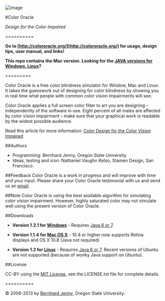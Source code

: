 ![image](http://colororacle.org/rw_common/images/icon48x48.png)

#Color Oracle

_Design for the Color Impaired_

==========

**Go to [http://colororacle.org/](http://colororacle.org/) for usage, design tips, user manual, and links!**

**This repo contains the Mac version. Looking for the [JAVA versions for Windows, Linux](https://github.com/nvkelso/color-oracle-java)?**

=========

Color Oracle is a free color blindness simulator for Window, Mac and Linux. It takes the guesswork out of designing for color blindness by showing you in real time what people with common color vision impairments will see.

Color Oracle applies a full screen color filter to art you are designing – independently of the software in use. Eight percent of all males are affected by color vision impairment – make sure that your graphical work is readable by the widest possible audience.

Read this article for more information: [Color Design for the Color Vision Impaired](http://colororacle.org/design.html)

##Authors

* Programming: Bernhard Jenny, Oregon State University.
* Ideas, testing and icon: Nathaniel Vaughn Kelso, Stamen Design, San Francisco.

##Feedback
Color Oracle is a work in progress and will improve with time and your input. Please share your Color Oracle testimonial with us and send us an [email](mailto:nvkelso@gmail.com).

##Note
Color Oracle is using the best available algorithm for simulating color vision impairment. However, highly saturated color may not simulate well using the present version of Color Oracle.

##Downloads

* **Version 1.2.1 for [Windows](http://colororacle.org/ColorOracleWin.zip)** - Requires [Java 6 or 7](http://java.com/).

* **Version 1.1.4 for [Mac OS X](http://colororacle.org/ColorOracleMac.zip)** - 10.4 or higher now supports Retina displays and OS X 10.8 (Java not required)

* **Version 1.2 for [Linux](http://colororacle.org/ColorOracleJar.zip)** - Requires [Java 6 or 7](http://java.com/). Recent versions of Ubuntu are not supported (because of wonky Java support on Ubuntu).

##License

CC-BY using the [MIT License](http://opensource.org/licenses/MIT), see the LICENSE.txt file for complete details.

==========

© 2006-2013 by [Bernhard Jenny](mailto:jennyb@geo.oregonstate.edu), Oregon State University.
